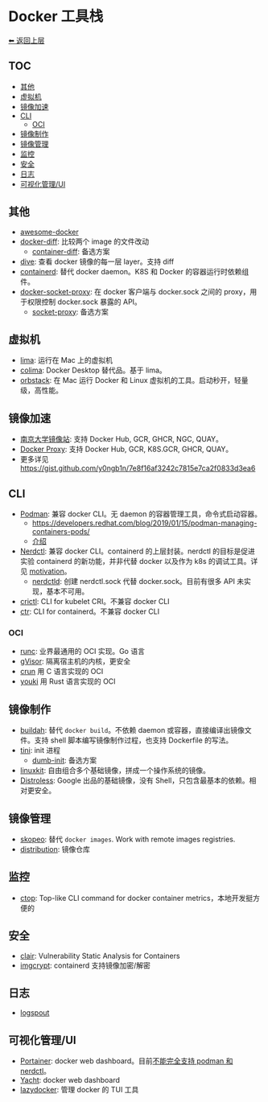 # Docker 工具栈

[⬅︎ 返回上层](../#docker)

## TOC

<!-- MarkdownTOC GFM -->

- [其他](#其他)
- [虚拟机](#虚拟机)
- [镜像加速](#镜像加速)
- [CLI](#cli)
    - [OCI](#oci)
- [镜像制作](#镜像制作)
- [镜像管理](#镜像管理)
- [监控](#监控)
- [安全](#安全)
- [日志](#日志)
- [可视化管理/UI](#可视化管理ui)

<!-- /MarkdownTOC -->

## 其他

- [awesome-docker](https://github.com/veggiemonk/awesome-docker)
- [docker-diff](https://github.com/moul/docker-diff): 比较两个 image 的文件改动
  - [container-diff](https://github.com/GoogleContainerTools/container-diff): 备选方案
- [dive](https://github.com/wagoodman/dive): 查看 docker 镜像的每一层 layer。支持 diff
- [containerd](https://github.com/containerd/containerd): 替代 docker daemon。K8S 和 Docker 的容器运行时依赖组件。
- [docker-socket-proxy](https://github.com/Tecnativa/docker-socket-proxy): 在 docker 客户端与 docker.sock 之间的 proxy，用于权限控制 docker.sock 暴露的 API。
  - [socket-proxy](https://github.com/wollomatic/socket-proxy): 备选方案

## 虚拟机

- [lima](https://github.com/lima-vm/lima): 运行在 Mac 上的虚拟机
- [colima](https://github.com/abiosoft/colima): Docker Desktop 替代品。基于 lima。
- [orbstack](https://orbstack.dev/): 在 Mac 运行 Docker 和 Linux 虚拟机的工具。启动秒开，轻量级，高性能。

## 镜像加速

- [南京大学镜像站](https://doc.nju.edu.cn/books/35f4a): 支持 Docker Hub, GCR, GHCR, NGC, QUAY。
- [Docker Proxy](https://dockerproxy.com/docs): 支持 Docker Hub, GCR, K8S.GCR, GHCR, QUAY。
- 更多详见 https://gist.github.com/y0ngb1n/7e8f16af3242c7815e7ca2f0833d3ea6

## CLI

- [Podman](https://github.com/containers/podman): 兼容 docker CLI。无 daemon 的容器管理工具，命令式启动容器。
  - https://developers.redhat.com/blog/2019/01/15/podman-managing-containers-pods/
  - [介绍](https://igene.tw/podman-intro)
- [Nerdctl](https://github.com/containerd/nerdctl): 兼容 docker CLI。containerd 的上层封装。nerdctl 的目标是促进实验 containerd 的新功能，并非代替 docker 以及作为 k8s 的调试工具。详见 [motivation](https://github.com/containerd/nerdctl#motivation)。
  - [nerdctld](https://github.com/afbjorklund/nerdctld): 创建 nerdctl.sock 代替 docker.sock。目前有很多 API 未实现，基本不可用。
- [crictl](https://github.com/kubernetes-sigs/cri-tools): CLI for kubelet CRI。不兼容 docker CLI
- [ctr](https://github.com/containerd/containerd/tree/main/cmd/ctr): CLI for containerd。不兼容 docker CLI

### OCI

- [runc](https://github.com/opencontainers/runc): 业界最通用的 OCI 实现。Go 语言
- [gVisor](https://github.com/google/gvisor): 隔离宿主机的内核，更安全
- [crun](https://github.com/containers/crun) 用 C 语言实现的 OCI
- [youki](https://github.com/containers/youki) 用 Rust 语言实现的 OCI

## 镜像制作

- [buildah](https://github.com/containers/buildah): 替代 `docker build`。不依赖 daemon 或容器，直接编译出镜像文件。支持 shell 脚本编写镜像制作过程，也支持 Dockerfile 的写法。
- [tini](https://github.com/krallin/tini): init 进程
  - [dumb-init](https://github.com/Yelp/dumb-init): 备选方案
- [linuxkit](https://github.com/linuxkit/linuxkit): 自由组合多个基础镜像，拼成一个操作系统的镜像。
- [Distroless](https://github.com/GoogleContainerTools/distroless): Google 出品的基础镜像，没有 Shell，只包含最基本的依赖。相对更安全。

## 镜像管理

- [skopeo](https://github.com/containers/skopeo): 替代 `docker images`. Work with remote images registries.
- [distribution](https://github.com/distribution/distribution): 镜像仓库

## 监控

- [ctop](https://github.com/bcicen/ctop): Top-like CLI command for docker container metrics，本地开发挺方便的

## 安全

- [clair](https://github.com/coreos/clair): Vulnerability Static Analysis for Containers
- [imgcrypt](https://github.com/containerd/imgcrypt): containerd 支持镜像加密/解密

## 日志

- [logspout](https://github.com/gliderlabs/logspout)

## 可视化管理/UI

- [Portainer](https://github.com/portainer/portainer): docker web dashboard。目前[不能完全支持 podman 和 nerdctl](https://github.com/orgs/portainer/discussions/9770)。
- [Yacht](https://github.com/SelfhostedPro/Yacht): docker web dashboard
- [lazydocker](https://github.com/jesseduffield/lazydocker): 管理 docker 的 TUI 工具
